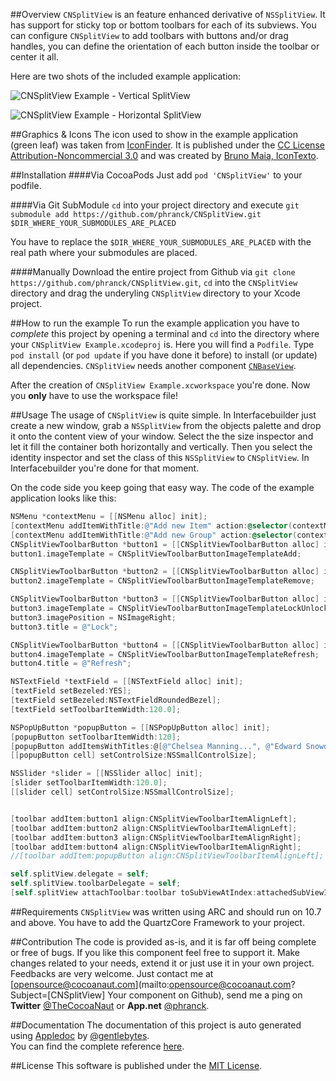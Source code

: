 ##Overview
`CNSplitView` is an feature enhanced derivative of `NSSplitView`. It has support for sticky top or bottom toolbars for each of its subviews. You can configure `CNSplitView` to add toolbars with buttons and/or drag handles, you can define the orientation of each button inside the toolbar or center it all.


Here are two shots of the included example application:

![CNSplitView Example - Vertical SplitView](https://dl.dropbox.com/u/34133216/WebImages/Github/CNSplitView-Vertical-Example.png)

![CNSplitView Example - Horizontal SplitView](https://dl.dropbox.com/u/34133216/WebImages/Github/CNSplitView-Horizontal-Example.png)


##Graphics & Icons
The icon used to show in the example application (green leaf) was taken from [IconFinder](http://www.iconfinder.com/icondetails/35391/256/garden_green_leaf_nature_organic_plant_icon). It is published under the [CC License Attribution-Noncommercial 3.0](http://creativecommons.org/licenses/by-nc/3.0/) and was created by [Bruno Maia, IconTexto](http://www.icontexto.com).

##Installation
####Via CocoaPods
Just add `pod 'CNSplitView'` to your podfile.

####Via Git SubModule
`cd` into your project directory and execute `git submodule add https://github.com/phranck/CNSplitView.git $DIR_WHERE_YOUR_SUBMODULES_ARE_PLACED`

You have to replace the `$DIR_WHERE_YOUR_SUBMODULES_ARE_PLACED` with the real path where your submodules are placed.

####Manually
Download the entire project from Github via `git clone https://github.com/phranck/CNSplitView.git`, `cd` into the `CNSplitView` directory and drag the underyling `CNSplitView` directory to your Xcode project.


##How to run the example
To run the example application you have to *complete* this project by opening a terminal and `cd` into the directory where your `CNSplitView Example.xcodeproj` is. Here you will find a `Podfile`. Type `pod install` (or `pod update` if you have done it before) to install (or update) all dependencies. `CNSplitView` needs another component [`CNBaseView`](https://github.com/phranck/CNBaseView).

After the creation of `CNSplitView Example.xcworkspace` you're done. Now you **only** have to use the workspace file!


##Usage
The usage of `CNSplitView` is quite simple. In Interfacebuilder just create a new window, grab a `NSSplitView` from the objects palette and drop it onto the content view of your window. Select the the size inspector and let it fill the container both horizontally and vertically. Then you select the identity inspector and set the class of this `NSSplitView` to `CNSplitView`. In Interfacebuilder you're done for that moment.

On the code side you keep going that easy way. The code of the example application looks like this:

```Objective-C
NSMenu *contextMenu = [[NSMenu alloc] init];
[contextMenu addItemWithTitle:@"Add new Item" action:@selector(contextMenuItemSelection:) keyEquivalent:@""];
[contextMenu addItemWithTitle:@"Add new Group" action:@selector(contextMenuItemSelection:) keyEquivalent:@""];
CNSplitViewToolbarButton *button1 = [[CNSplitViewToolbarButton alloc] initWithContextMenu:contextMenu];
button1.imageTemplate = CNSplitViewToolbarButtonImageTemplateAdd;

CNSplitViewToolbarButton *button2 = [[CNSplitViewToolbarButton alloc] init];
button2.imageTemplate = CNSplitViewToolbarButtonImageTemplateRemove;

CNSplitViewToolbarButton *button3 = [[CNSplitViewToolbarButton alloc] init];
button3.imageTemplate = CNSplitViewToolbarButtonImageTemplateLockUnlocked;
button3.imagePosition = NSImageRight;
button3.title = @"Lock";

CNSplitViewToolbarButton *button4 = [[CNSplitViewToolbarButton alloc] init];
button4.imageTemplate = CNSplitViewToolbarButtonImageTemplateRefresh;
button4.title = @"Refresh";

NSTextField *textField = [[NSTextField alloc] init];
[textField setBezeled:YES];
[textField setBezeled:NSTextFieldRoundedBezel];
[textField setToolbarItemWidth:120.0];

NSPopUpButton *popupButton = [[NSPopUpButton alloc] init];
[popupButton setToolbarItemWidth:120];
[popupButton addItemsWithTitles:@[@"Chelsea Manning...", @"Edward Snowden...", @"Aaron Swartz..."]];
[[popupButton cell] setControlSize:NSSmallControlSize];

NSSlider *slider = [[NSSlider alloc] init];
[slider setToolbarItemWidth:120.0];
[[slider cell] setControlSize:NSSmallControlSize];


[toolbar addItem:button1 align:CNSplitViewToolbarItemAlignLeft];
[toolbar addItem:button2 align:CNSplitViewToolbarItemAlignLeft];
[toolbar addItem:button3 align:CNSplitViewToolbarItemAlignRight];
[toolbar addItem:button4 align:CNSplitViewToolbarItemAlignRight];
//[toolbar addItem:popupButton align:CNSplitViewToolbarItemAlignLeft];

self.splitView.delegate = self;
self.splitView.toolbarDelegate = self;
[self.splitView attachToolbar:toolbar toSubViewAtIndex:attachedSubViewIndex onEdge:CNSplitViewToolbarEdgeBottom];
```


##Requirements
`CNSplitView` was written using ARC and should run on 10.7 and above. You have to add the QuartzCore Framework to your project.


##Contribution
The code is provided as-is, and it is far off being complete or free of bugs. If you like this component feel free to support it. Make changes related to your needs, extend it or just use it in your own project. Feedbacks are very welcome. Just contact me at [opensource@cocoanaut.com](mailto:opensource@cocoanaut.com?Subject=[CNSplitView] Your component on Github), send me a ping on **Twitter** [@TheCocoaNaut](http://twitter.com/TheCocoaNaut) or **App.net** [@phranck](https://alpha.app.net/phranck). 


##Documentation
The documentation of this project is auto generated using [Appledoc](http://gentlebytes.com/appledoc/) by [@gentlebytes](https://twitter.com/gentlebytes).<br />
You can find the complete reference [here](http://CNSplitView.cocoanaut.com/documentation/).


##License
This software is published under the [MIT License](http://cocoanaut.mit-license.org).

